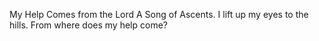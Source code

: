 My Help Comes from the Lord A Song of Ascents. I lift up my eyes to the hills. From where does my help come?
